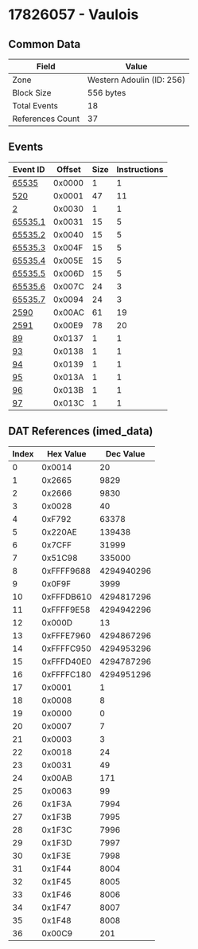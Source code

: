 # 17826057 - Vaulois

## Common Data

| Field            | Value                     |
|------------------|---------------------------|
| Zone             | Western Adoulin (ID: 256) |
| Block Size       | 556 bytes                 |
| Total Events     | 18                        |
| References Count | 37                        |

## Events

| Event ID                | Offset   |   Size |   Instructions |
|-------------------------|----------|--------|----------------|
| [65535](./65535.md)     | 0x0000   |      1 |              1 |
| [520](./520.md)         | 0x0001   |     47 |             11 |
| [2](./2.md)             | 0x0030   |      1 |              1 |
| [65535.1](./65535.1.md) | 0x0031   |     15 |              5 |
| [65535.2](./65535.2.md) | 0x0040   |     15 |              5 |
| [65535.3](./65535.3.md) | 0x004F   |     15 |              5 |
| [65535.4](./65535.4.md) | 0x005E   |     15 |              5 |
| [65535.5](./65535.5.md) | 0x006D   |     15 |              5 |
| [65535.6](./65535.6.md) | 0x007C   |     24 |              3 |
| [65535.7](./65535.7.md) | 0x0094   |     24 |              3 |
| [2590](./2590.md)       | 0x00AC   |     61 |             19 |
| [2591](./2591.md)       | 0x00E9   |     78 |             20 |
| [89](./89.md)           | 0x0137   |      1 |              1 |
| [93](./93.md)           | 0x0138   |      1 |              1 |
| [94](./94.md)           | 0x0139   |      1 |              1 |
| [95](./95.md)           | 0x013A   |      1 |              1 |
| [96](./96.md)           | 0x013B   |      1 |              1 |
| [97](./97.md)           | 0x013C   |      1 |              1 |

## DAT References (imed_data)

|   Index | Hex Value   |   Dec Value |
|---------|-------------|-------------|
|       0 | 0x0014      |          20 |
|       1 | 0x2665      |        9829 |
|       2 | 0x2666      |        9830 |
|       3 | 0x0028      |          40 |
|       4 | 0xF792      |       63378 |
|       5 | 0x220AE     |      139438 |
|       6 | 0x7CFF      |       31999 |
|       7 | 0x51C98     |      335000 |
|       8 | 0xFFFF9688  |  4294940296 |
|       9 | 0x0F9F      |        3999 |
|      10 | 0xFFFDB610  |  4294817296 |
|      11 | 0xFFFF9E58  |  4294942296 |
|      12 | 0x000D      |          13 |
|      13 | 0xFFFE7960  |  4294867296 |
|      14 | 0xFFFFC950  |  4294953296 |
|      15 | 0xFFFD40E0  |  4294787296 |
|      16 | 0xFFFFC180  |  4294951296 |
|      17 | 0x0001      |           1 |
|      18 | 0x0008      |           8 |
|      19 | 0x0000      |           0 |
|      20 | 0x0007      |           7 |
|      21 | 0x0003      |           3 |
|      22 | 0x0018      |          24 |
|      23 | 0x0031      |          49 |
|      24 | 0x00AB      |         171 |
|      25 | 0x0063      |          99 |
|      26 | 0x1F3A      |        7994 |
|      27 | 0x1F3B      |        7995 |
|      28 | 0x1F3C      |        7996 |
|      29 | 0x1F3D      |        7997 |
|      30 | 0x1F3E      |        7998 |
|      31 | 0x1F44      |        8004 |
|      32 | 0x1F45      |        8005 |
|      33 | 0x1F46      |        8006 |
|      34 | 0x1F47      |        8007 |
|      35 | 0x1F48      |        8008 |
|      36 | 0x00C9      |         201 |

